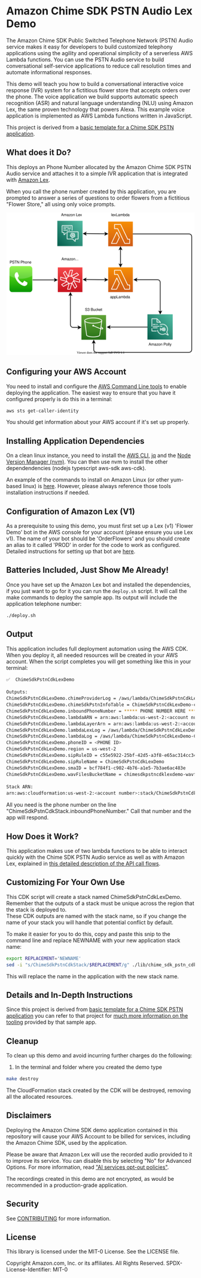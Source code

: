 # Amazon Chime SDK PSTN Audio Lex Demo

The Amazon Chime SDK Public Switched Telephone Network (PSTN) Audio service makes it easy for developers to build customized telephony applications using the agility and operational simplicity of a serverless AWS Lambda functions.  You can use the PSTN Audio service to build conversational self-service applications to reduce call resolution times and automate informational responses.

This demo will teach you how to build a conversational interactive voice response (IVR) system for a fictitious flower store that accepts orders over the phone. The voice application we build supports automatic speech recognition (ASR) and natural language understanding (NLU) using Amazon Lex, the same proven technology that powers Alexa.  This example voice application is implemented as AWS Lambda functions written in JavaScript.

This project is derived from a [basic template for a Chime SDK PSTN application](https://github.com/aws-samples/amazon-chime-sdk-pstn-cdk). 
## What does it Do?

This deploys an Phone Number allocated by the Amazon Chime SDK PSTN Audio service and attaches it to a simple IVR application that is integrated with [Amazon Lex](https://aws.amazon.com/lex/).  



When you call the phone number created by this application, you are prompted to answer a series of questions to order flowers from a fictitious "Flower Store," all using only voice prompts.

![](images/overview.drawio.svg?raw=true)

## Configuring your AWS Account

You need to install and configure the [AWS Command Line tools](https://docs.aws.amazon.com/cli/latest/userguide/cli-chap-configure.html) to enable deploying the application.  The easiest way
to ensure that you have it configured properly is do this in a terminal:

```bash
aws sts get-caller-identity
```

You should get information about your AWS account if it's set up properly.
## Installing Application Dependencies

On a clean linux instance, you need to install the [AWS CLI](https://docs.aws.amazon.com/cli/latest/userguide/getting-started-install.html), [jq](https://stedolan.github.io/jq/download/) and 
the [Node Version Manager (nvm)](https://github.com/nvm-sh/nvm).  You can then use nvm to install the other dependendencies (nodejs typescript aws-sdk aws-cdk).

An example of the commands to install on Amazon Linux (or other yum-based linux) is [here](SETUP-DEPS.md).  However, please
always reference those tools installation instructions if needed.

## Configuration of Amazon Lex (V1)

As a prerequisite to using this demo, you must first set up a Lex (v1) 'Flower Demo' bot in the AWS console for your account (please ensure you use Lex v1).  The name of your bot should be 'OrderFlowers' and you should create an alias to it called 'PROD' in order for the code to work as configured.  Detailed instructions for setting up that bot are [here](SETUP-LEX.md).

## Batteries Included, Just Show Me Already!

Once you have set up the Amazon Lex bot and installed the dependencies, if you just want to go for it you can run the ```deploy.sh``` script.  It will call the make commands to deploy the sample app.  Its output will
include the application telephone number:

```bash
./deploy.sh
```

## Output

This application includes full deployment automation using the AWS CDK.  When you deploy it, all needed resources will be created in your AWS account.  When the script completes 
you will get something like this in your terminal:

```bash
✅  ChimeSdkPstnCdkLexDemo

Outputs:
ChimeSdkPstnCdkLexDemo.chimeProviderLog = /aws/lambda/ChimeSdkPstnCdkLexDemo-chimeSdkPstnProviderLambaEA-V8PzzzKxUA2Z1
ChimeSdkPstnCdkLexDemo.chimeSdkPstnInfoTable = ChimeSdkPstnCdkLexDemo-callInfo84B39180-KMIWRRRX121XK
ChimeSdkPstnCdkLexDemo.inboundPhoneNumber = ***** PHONE NUMBER HERE *****
ChimeSdkPstnCdkLexDemo.lambdaARN = arn:aws:lambda:us-west-2:<account number>:function:ChimeSdkPstnCdkLexDemo-ChimeSdkPstnLambda94BRR76E-8vv9dzwffup3
ChimeSdkPstnCdkLexDemo.lambdaLayerArn = arn:aws:lambda:us-west-2:<account number>:layer:appLambdaLayer43BBRR22:56
ChimeSdkPstnCdkLexDemo.lambdaLexLog = /aws/lambda/ChimeSdkPstnCdkLexDemo-ChimeSdkLexLambda18EF42AF-y4mC76QRRJj5
ChimeSdkPstnCdkLexDemo.lambdaLog = /aws/lambda/ChimeSdkPstnCdkLexDemo-ChimeSdkPstnLambda94RRE76E-8vv9dzwffup3
ChimeSdkPstnCdkLexDemo.phoneID = <PHONE ID>
ChimeSdkPstnCdkLexDemo.region = us-west-2
ChimeSdkPstnCdkLexDemo.sipRuleID = c55e5922-25bf-42d5-a3f8-e65ac314cc34
ChimeSdkPstnCdkLexDemo.sipRuleName = ChimeSdkPstnCdkLexDemo
ChimeSdkPstnCdkLexDemo.smaID = bcf784f1-c902-4b76-a1e5-7b3ae6ac483e
ChimeSdkPstnCdkLexDemo.wavFilesBucketName = chimesdkpstncdklexdemo-wavfiles98e4497d-ji6r5dxk3wb8

Stack ARN:
arn:aws:cloudformation:us-west-2:<account number>:stack/ChimeSdkPstnCdkLexDemo/f4598a50-48c2-11ec-84f8-02b5c6242747
```

All you need is the phone number on the line "ChimeSdkPstnCdkStack.inboundPhoneNumber."  Call that number and the app will respond.

## How Does it Work?

This application makes use of two lambda functions to be able to interact quickly with the Chime SDK PSTN Audio service as well as with Amazon Lex, explained
in [this detailed description of the API call flows](API-CALL-FLOW.md).
## Customizing For Your Own Use

This CDK script will create a stack named ChimeSdkPstnCdkLexDemo.  Remember that the outputs of a stack must be unique across the region that the stack is deployed to.  
These CDK outputs are named with the stack name, so if you change the name of your stack you will handle that potential conflict by default.

To make it easier for you to do this, copy and paste this snip to the command line and replace NEWNAME with your new application stack name:

```bash
export REPLACEMENT='NEWNAME'
sed -i "s/ChimeSdkPstnCdkStack/$REPLACEMENT/g" ./lib/chime_sdk_pstn_cdk-stack.ts ./bin/chime_sdk_pstn_cdk.ts Makefile
```

This will replace the name in the application with the new stack name.

## Details and In-Depth Instructions

Since this project is derived from [basic template for a Chime SDK PSTN application](https://github.com/aws-samples/amazon-chime-sdk-pstn-cdk) you can refer to that project for [much
more information on the tooling](https://github.com/aws-samples/amazon-chime-sdk-pstn-cdk#details-and-in-depth-instructions) provided by that sample app.  

## Cleanup

To clean up this demo and avoid incurring further charges do the following:

1.	In the terminal and folder where you created the demo type 

```bash
make destroy  
```

The CloudFormation stack created by the CDK will be destroyed, removing all the allocated resources.
## Disclaimers

Deploying the Amazon Chime SDK demo application contained in this repository will cause your AWS Account to be billed for services, including the Amazon Chime SDK, used by the application.

Please be aware that Amazon Lex will use the recorded audio provided to it to improve its service.  You can disable this by selecting "No" for Advanced Options.  For more information, read 
["AI services opt-out policies"](https://docs.aws.amazon.com/organizations/latest/userguide/orgs_manage_policies_ai-opt-out.html).

The recordings created in this demo are not encrypted, as would be recommended in a production-grade application.  
## Security

See [CONTRIBUTING](CONTRIBUTING.md#security-issue-notifications) for more information.

## License

This library is licensed under the MIT-0 License. See the LICENSE file.

Copyright Amazon.com, Inc. or its affiliates. All Rights Reserved.
SPDX-License-Identifier: MIT-0
